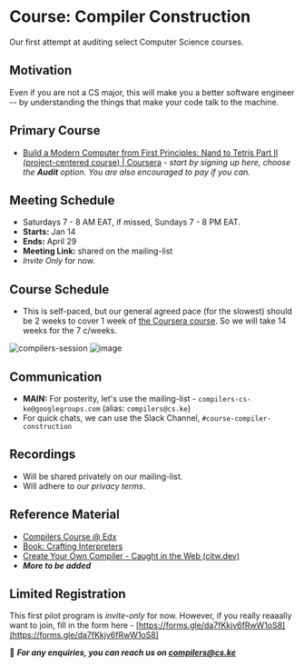 # Course: Compiler Construction

Our first attempt at auditing select Computer Science courses.


## Motivation

Even if you are not a CS major, this will make you a better software engineer -- by understanding the things that make your code talk to the machine.

## Primary Course

- [Build a Modern Computer from First Principles: Nand to Tetris Part II (project-centered course) | Coursera](https://www.coursera.org/learn/nand2tetris2) - _start by signing up here, choose the **Audit** option. You are also encouraged to pay if you can._


## Meeting Schedule

- Saturdays 7 - 8 AM EAT, if missed, Sundays 7 - 8 PM EAT.
- **Starts:** Jan 14
- **Ends:** April 29
- **Meeting Link:** shared on the mailing-list
- _Invite Only_ for now.

## Course Schedule

- This is self-paced, but our general agreed pace (for the slowest) should be 2 weeks to cover 1 week of [the Coursera course](https://www.coursera.org/learn/nand2tetris2). So we will take 14 weeks for the 7 c/weeks.

![compilers-session](https://user-images.githubusercontent.com/261265/212459967-f858f07d-9150-45d2-9201-dc20fad8b15b.png)
![image](https://user-images.githubusercontent.com/261265/212460076-964fd467-4450-4bc1-97f2-98822f13469f.png)


## Communication

- **MAIN:** For posterity, let's use the mailing-list - `compilers-cs-ke@googlegroups.com` (alias: `compilers@cs.ke`)
- For quick chats, we can use the Slack Channel, `#course-compiler-construction`

## Recordings

- Will be shared privately on our mailing-list.
- Will adhere to _our privacy terms_.


## Reference Material

- [Compilers Course @ Edx](https://learning.edx.org/course/course-v1:StanfordOnline+SOE.YCSCS1+3T2020/home)
- [Book: Crafting Interpreters](https://craftinginterpreters.com/)
- [Create Your Own Compiler - Caught in the Web (citw.dev)](https://citw.dev/tutorial/create-your-own-compiler?p=1)
- _**More to be added**_

## Limited Registration

This first pilot program is _invite-only_ for now. However, if you really reaaally want to join, fill in the form here - [https://forms.gle/da7fKkjv6fRwW1oS8](https://forms.gle/da7fKkjv6fRwW1oS8)

📨 _**For any enquiries, you can reach us on compilers@cs.ke**_
